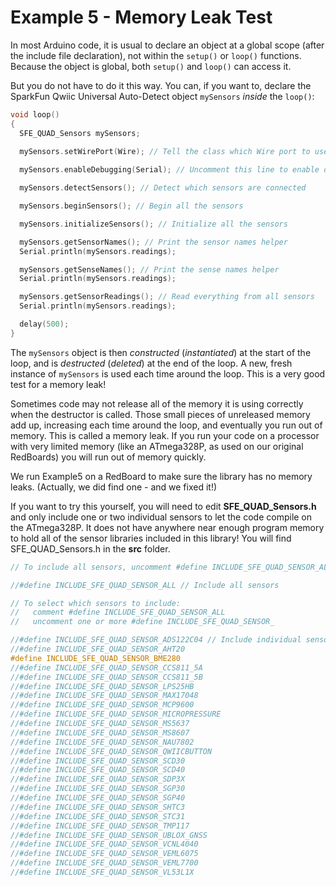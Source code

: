 # Example 5 - Memory Leak Test

In most Arduino code, it is usual to declare an object at a global scope (after the include file declaration), not within the ```setup()``` or ```loop()``` functions.
Because the object is global, both ```setup()``` and ```loop()``` can access it.

But you do not have to do it this way. You can, if you want to, declare the SparkFun Qwiic Universal Auto-Detect object ```mySensors``` _inside_ the ```loop()```:

```C++
void loop()
{
  SFE_QUAD_Sensors mySensors;
  
  mySensors.setWirePort(Wire); // Tell the class which Wire port to use

  mySensors.enableDebugging(Serial); // Uncomment this line to enable debug messages on Serial

  mySensors.detectSensors(); // Detect which sensors are connected

  mySensors.beginSensors(); // Begin all the sensors

  mySensors.initializeSensors(); // Initialize all the sensors

  mySensors.getSensorNames(); // Print the sensor names helper
  Serial.println(mySensors.readings);

  mySensors.getSenseNames(); // Print the sense names helper
  Serial.println(mySensors.readings);

  mySensors.getSensorReadings(); // Read everything from all sensors
  Serial.println(mySensors.readings);

  delay(500);
}
```

The ```mySensors``` object is then _constructed_ (_instantiated_) at the start of the loop, and is _destructed_ (_deleted_) at the end of the loop.
A new, fresh instance of ```mySensors``` is used each time around the loop. This is a very good test for a memory leak!

Sometimes code may not release all of the memory it is using correctly when the destructor is called. Those small pieces of unreleased memory
add up, increasing each time around the loop, and eventually you run out of memory. This is called a memory leak. If you run your code on a processor
with very limited memory (like an ATmega328P, as used on our original RedBoards) you will run out of memory quickly.

We run Example5 on a RedBoard to make sure the library has no memory leaks. (Actually, we did find one - and we fixed it!)

If you want to try this yourself, you will need to edit **SFE_QUAD_Sensors.h** and only include one or two individual sensors to let the code compile on the ATmega328P.
It does not have anywhere near enough program memory to hold all of the sensor libraries included in this library! You will find SFE_QUAD_Sensors.h in the **src** folder.

```C++
// To include all sensors, uncomment #define INCLUDE_SFE_QUAD_SENSOR_ALL

//#define INCLUDE_SFE_QUAD_SENSOR_ALL // Include all sensors

// To select which sensors to include:
//   comment #define INCLUDE_SFE_QUAD_SENSOR_ALL
//   uncomment one or more #define INCLUDE_SFE_QUAD_SENSOR_

//#define INCLUDE_SFE_QUAD_SENSOR_ADS122C04 // Include individual sensors
//#define INCLUDE_SFE_QUAD_SENSOR_AHT20
#define INCLUDE_SFE_QUAD_SENSOR_BME280
//#define INCLUDE_SFE_QUAD_SENSOR_CCS811_5A
//#define INCLUDE_SFE_QUAD_SENSOR_CCS811_5B
//#define INCLUDE_SFE_QUAD_SENSOR_LPS25HB
//#define INCLUDE_SFE_QUAD_SENSOR_MAX17048
//#define INCLUDE_SFE_QUAD_SENSOR_MCP9600
//#define INCLUDE_SFE_QUAD_SENSOR_MICROPRESSURE
//#define INCLUDE_SFE_QUAD_SENSOR_MS5637
//#define INCLUDE_SFE_QUAD_SENSOR_MS8607
//#define INCLUDE_SFE_QUAD_SENSOR_NAU7802
//#define INCLUDE_SFE_QUAD_SENSOR_QWIICBUTTON
//#define INCLUDE_SFE_QUAD_SENSOR_SCD30
//#define INCLUDE_SFE_QUAD_SENSOR_SCD40
//#define INCLUDE_SFE_QUAD_SENSOR_SDP3X
//#define INCLUDE_SFE_QUAD_SENSOR_SGP30
//#define INCLUDE_SFE_QUAD_SENSOR_SGP40
//#define INCLUDE_SFE_QUAD_SENSOR_SHTC3
//#define INCLUDE_SFE_QUAD_SENSOR_STC31
//#define INCLUDE_SFE_QUAD_SENSOR_TMP117
//#define INCLUDE_SFE_QUAD_SENSOR_UBLOX_GNSS
//#define INCLUDE_SFE_QUAD_SENSOR_VCNL4040
//#define INCLUDE_SFE_QUAD_SENSOR_VEML6075
//#define INCLUDE_SFE_QUAD_SENSOR_VEML7700
//#define INCLUDE_SFE_QUAD_SENSOR_VL53L1X
```

